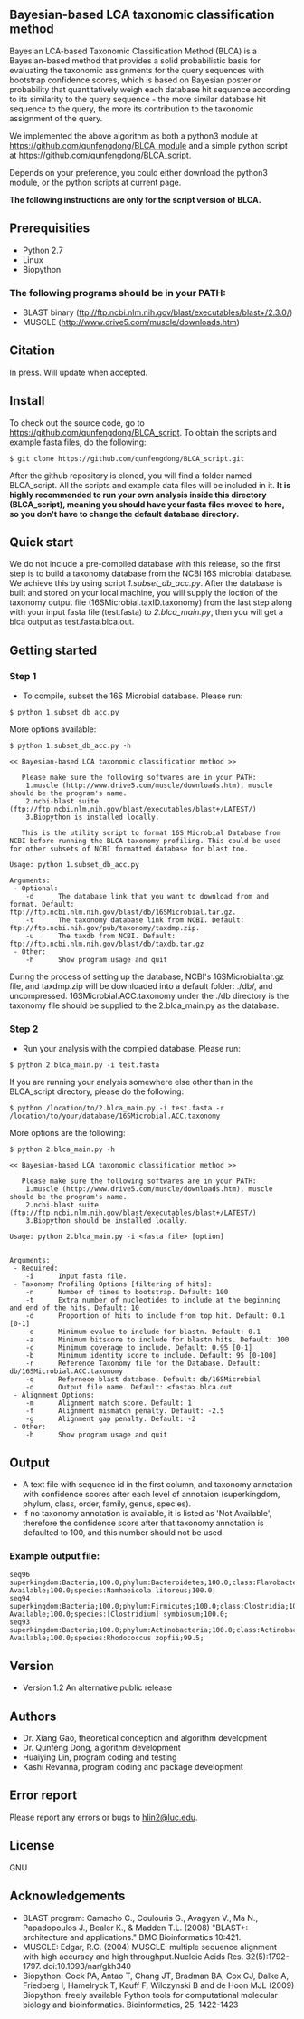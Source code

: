 Bayesian-based LCA taxonomic classification method
--------------------------------------------------
Bayesian LCA-based Taxonomic Classification Method (BLCA) is a Bayesian-based method that provides a solid probabilistic basis for evaluating the taxonomic assignments for the query sequences with bootstrap confidence scores, which is based on Bayesian posterior probability that quantitatively weigh each database hit sequence according to its similarity to the query sequence - the more similar database hit sequence to the query, the more its contribution to the taxonomic assignment of the query. 

We implemented the above algorithm as both a python3 module at https://github.com/qunfengdong/BLCA_module and a simple python script at https://github.com/qunfengdong/BLCA_script.

Depends on your preference, you could either download the python3 module, or the python scripts at current page.

**The following instructions are only for the script version of BLCA.**

## Prerequisities
* Python 2.7
* Linux
* Biopython

### **The following programs should be in your PATH:**

* BLAST binary (ftp://ftp.ncbi.nlm.nih.gov/blast/executables/blast+/2.3.0/)
* MUSCLE (http://www.drive5.com/muscle/downloads.htm)

## Citation

In press. Will update when accepted.

## Install
To check out the source code, go to https://github.com/qunfengdong/BLCA_script. To obtain the scripts and example fasta files, do the following:

```shell
$ git clone https://github.com/qunfengdong/BLCA_script.git
```

After the github repository is cloned, you will find a folder named BLCA_script. All the scripts and example data files will be included in it. **It is highly recommended to run your own analysis inside this directory (BLCA_script), meaning you should have your fasta files moved to here, so you don't have to change the default database directory.**

## Quick start

We do not include a pre-compiled database with this release, so the first step is to build a taxonomy database from the NCBI 16S microbial database. We achieve this by using script _1.subset_db_acc.py_. After the database is built and stored on your local machine, you will supply the loction of the taxonomy output file (16SMicrobial.taxID.taxonomy) from the last step along with your input fasta file (test.fasta) to _2.blca_main.py_, then you will get a blca output as test.fasta.blca.out.

## Getting started

### Step 1
* To compile, subset the 16S Microbial database. Please run:
```
$ python 1.subset_db_acc.py
```
More options available:
```
$ python 1.subset_db_acc.py -h

<< Bayesian-based LCA taxonomic classification method >>

   Please make sure the following softwares are in your PATH:
	1.muscle (http://www.drive5.com/muscle/downloads.htm), muscle should be the program's name.
	2.ncbi-blast suite (ftp://ftp.ncbi.nlm.nih.gov/blast/executables/blast+/LATEST/)
	3.Biopython is installed locally.

   This is the utility script to format 16S Microbial Database from NCBI before running the BLCA taxonomy profiling. This could be used for other subsets of NCBI formatted database for blast too.

Usage: python 1.subset_db_acc.py

Arguments:
 - Optional:
	-d		The database link that you want to download from and format. Default: ftp://ftp.ncbi.nlm.nih.gov/blast/db/16SMicrobial.tar.gz.
	-t		The taxonomy database link from NCBI. Default: ftp://ftp.ncbi.nih.gov/pub/taxonomy/taxdmp.zip.
	-u		The taxdb from NCBI. Default: ftp://ftp.ncbi.nlm.nih.gov/blast/db/taxdb.tar.gz 
 - Other:
	-h		Show program usage and quit
```
During the process of setting up the database, NCBI's 16SMicrobial.tar.gz file, and taxdmp.zip will be downloaded into a default folder: ./db/, and uncompressed. 16SMicrobial.ACC.taxonomy under the ./db directory is the taxonomy file should be supplied to the 2.blca_main.py as the database. 

### Step 2 
* Run your analysis with the compiled database. Please run:
```
$ python 2.blca_main.py -i test.fasta
```
If you are running your analysis somewhere else other than in the BLCA_script directory, please do the following:
```
$ python /location/to/2.blca_main.py -i test.fasta -r /location/to/your/database/16SMicrobial.ACC.taxonomy
```
More options are the following:
```
$ python 2.blca_main.py -h

<< Bayesian-based LCA taxonomic classification method >>

   Please make sure the following softwares are in your PATH:
	1.muscle (http://www.drive5.com/muscle/downloads.htm), muscle should be the program's name.
	2.ncbi-blast suite (ftp://ftp.ncbi.nlm.nih.gov/blast/executables/blast+/LATEST/)
	3.Biopython should be installed locally.

Usage: python 2.blca_main.py -i <fasta file> [option]


Arguments:
 - Required:
	-i		Input fasta file.
 - Taxonomy Profiling Options [filtering of hits]:
	-n		Number of times to bootstrap. Default: 100
	-t		Extra number of nucleotides to include at the beginning and end of the hits. Default: 10
	-d		Proportion of hits to include from top hit. Default: 0.1 [0-1]
	-e		Minimum evalue to include for blastn. Default: 0.1
	-a		Minimum bitscore to include for blastn hits. Default: 100
	-c		Minimum coverage to include. Default: 0.95 [0-1]
	-b		Minimum identity score to include. Default: 95 [0-100]
	-r		Reference Taxonomy file for the Database. Default: db/16SMicrobial.ACC.taxonomy
	-q		Refernece blast database. Default: db/16SMicrobial
	-o		Output file name. Default: <fasta>.blca.out
 - Alignment Options:
	-m		Alignment match score. Default: 1
	-f		Alignment mismatch penalty. Default: -2.5
	-g		Alignment gap penalty. Default: -2
 - Other:
	-h		Show program usage and quit
```

## Output
* A text file with sequence id in the first column, and taxonomy annotation with confidence scores after each level of annotaion (superkingdom, phylum, class, order, family, genus, species).
* If no taxonomy annotation is available, it is listed as 'Not Available', therefore the confidence score after that taxonomy annotation is defaulted to 100, and this number should not be used.

### Example output file:
```
seq96	superkingdom:Bacteria;100.0;phylum:Bacteroidetes;100.0;class:Flavobacteriia;100.0;order:Flavobacteriales;100.0;family:Flavobacteriaceae;100.0;genus:Namhaeicola;100.0;subspecies:Not Available;100.0;species:Namhaeicola litoreus;100.0;
seq94	superkingdom:Bacteria;100.0;phylum:Firmicutes;100.0;class:Clostridia;100.0;order:Clostridiales;100.0;family:Lachnospiraceae;100.0;genus:Lachnoclostridium;100.0;subspecies:Not Available;100.0;species:[Clostridium] symbiosum;100.0;
seq93	superkingdom:Bacteria;100.0;phylum:Actinobacteria;100.0;class:Actinobacteria;100.0;order:Corynebacteriales;100.0;family:Nocardiaceae;100.0;genus:Rhodococcus;100.0;subspecies:Not Available;100.0;species:Rhodococcus zopfii;99.5;
```

## Version
* Version 1.2 An alternative public release

## Authors
* Dr. Xiang Gao, theoretical conception and algorithm development
* Dr. Qunfeng Dong, algorithm development
* Huaiying Lin, program coding and testing
* Kashi Revanna, program coding and package development

## Error report

Please report any errors or bugs to hlin2@luc.edu.

## License
GNU

## Acknowledgements
* BLAST program: Camacho C., Coulouris G., Avagyan V., Ma N., Papadopoulos J., Bealer K., & Madden T.L. (2008) "BLAST+: architecture and applications." BMC Bioinformatics 10:421.
* MUSCLE: Edgar, R.C. (2004) MUSCLE: multiple sequence alignment with high accuracy and high throughput.Nucleic Acids Res. 32(5):1792-1797. doi:10.1093/nar/gkh340
* Biopython: Cock PA, Antao T, Chang JT, Bradman BA, Cox CJ, Dalke A, Friedberg I, Hamelryck T, Kauff F, Wilczynski B and de Hoon MJL (2009) Biopython: freely available Python tools for computational molecular biology and bioinformatics. Bioinformatics, 25, 1422-1423